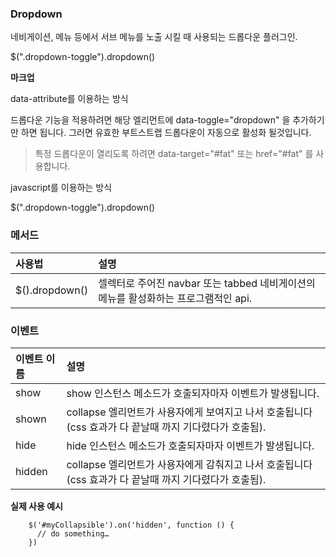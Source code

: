 <!--
layout: 'post'
section: 'Cornerstone Framework'
title: '드롭다운'
outline: '드롭다운'
date: '2012-11-16'
tagstr: 'widget'
subsection: 'Widget'
order: '[4, 3, 4]'
thumbnail: '4.3.04.dropdown.png'
-->

### Dropdown
네비게이션, 메뉴 등에서 서브 메뉴를 노출 시킬 때 사용되는 드롭다운 플러그인.

$(".dropdown-toggle").dropdown()

__마크업__

data-attribute를 이용하는 방식

드롭다운 기능을 적용하려면 해당 엘리먼트에 data-toggle="dropdown" 을 추가하기만 하면 됩니다. 그러면 유효한 부트스트랩 드롭다운이 자동으로 활성화 될것입니다.

> 특정 드롭다운이 열리도록 하려면 data-target="#fat" 또는 href="#fat" 를 사용합니다.

javascript를 이용하는 방식

$(".dropdown-toggle").dropdown()


### 메서드

사용법 | 설명
:-- | :--
$().dropdown() | 셀렉터로 주어진 navbar 또는 tabbed 네비게이션의 메뉴를 활성화하는 프로그램적인 api.


### 이벤트

이벤트 이름 | 설명
:-- | :--
show | show 인스턴스 메소드가 호출되자마자 이벤트가 발생됩니다.
shown | collapse 엘리먼트가 사용자에게 보여지고 나서 호출됩니다 (css 효과가 다 끝날때 까지 기다렸다가 호출됨).
hide | hide 인스턴스 메소드가 호출되자마자 이벤트가 발생됩니다.
hidden | collapse 엘리먼트가 사용자에게 감춰지고 나서 호출됩니다 (css 효과가 다 끝날때 까지 기다렸다가 호출됨).

__실제 사용 예시__

``` cm
	$('#myCollapsible').on('hidden', function () {
	  // do something…
	})
```
